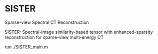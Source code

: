 # SISTER
Sparse-view Spectral CT Reconstruction

SISTER: Spectral-image similarity-based tensor with enhanced-sparsity reconstruction for sparse-view multi-energy CT

run ./SISTER_main.m
